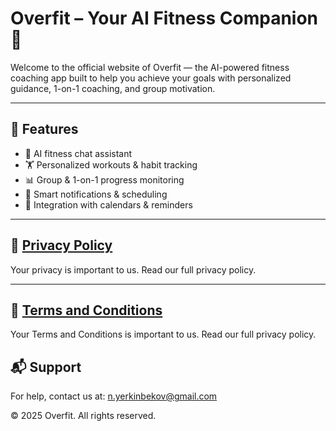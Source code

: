 # Overfit – Your AI Fitness Companion 💪

Welcome to the official website of Overfit — the AI-powered fitness coaching app built to help you achieve your goals with personalized guidance, 1-on-1 coaching, and group motivation.

---

## 🚀 Features

- 🤖 AI fitness chat assistant  
- 🏋️ Personalized workouts & habit tracking  
- 📊 Group & 1-on-1 progress monitoring  
- 🔔 Smart notifications & scheduling  
- 📅 Integration with calendars & reminders  

---

## 📄 [Privacy Policy](privacy-policy.md)

Your privacy is important to us. Read our full privacy policy.

---
## 📄 [Terms and Conditions](terms-conditions.md)

Your Terms and Conditions is important to us. Read our full privacy policy.


## 📬 Support

For help, contact us at: n.yerkinbekov@gmail.com



© 2025 Overfit. All rights reserved.
